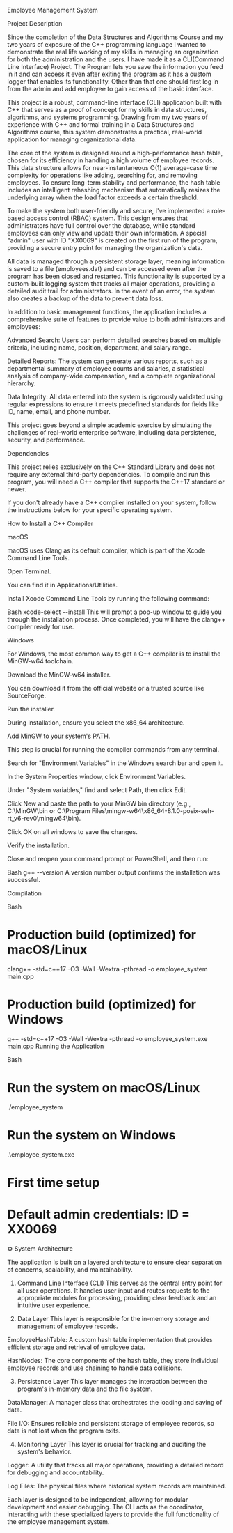 Employee Management System

Project Description

Since the completion of the Data Structures and Algorithms Course and my two years of exposure of the C++ programming language i wanted to demonstrate the real life working of my skills in managing an organization for both the administration and the users. I have made it as a CLI(Command Line Interface) Project. The Program lets you save the information you feed in it and can access it even after exiting the program as it has a custom logger that enables its functionality. Other than that one should first log in from the admin and add employee to gain access of the basic interface.

This project is a robust, command-line interface (CLI) application built with C++ that serves as a proof of concept for my skills in data structures, algorithms, and systems programming. Drawing from my two years of experience with C++ and formal training in a Data Structures and Algorithms course, this system demonstrates a practical, real-world application for managing organizational data.

The core of the system is designed around a high-performance hash table, chosen for its efficiency in handling a high volume of employee records. This data structure allows for near-instantaneous O(1) average-case time complexity for operations like adding, searching for, and removing employees. To ensure long-term stability and performance, the hash table includes an intelligent rehashing mechanism that automatically resizes the underlying array when the load factor exceeds a certain threshold.

To make the system both user-friendly and secure, I've implemented a role-based access control (RBAC) system. This design ensures that administrators have full control over the database, while standard employees can only view and update their own information. A special "admin" user with ID "XX0069" is created on the first run of the program, providing a secure entry point for managing the organization's data.

All data is managed through a persistent storage layer, meaning information is saved to a file (employees.dat) and can be accessed even after the program has been closed and restarted. This functionality is supported by a custom-built logging system that tracks all major operations, providing a detailed audit trail for administrators. In the event of an error, the system also creates a backup of the data to prevent data loss.

In addition to basic management functions, the application includes a comprehensive suite of features to provide value to both administrators and employees:

Advanced Search: Users can perform detailed searches based on multiple criteria, including name, position, department, and salary range.

Detailed Reports: The system can generate various reports, such as a departmental summary of employee counts and salaries, a statistical analysis of company-wide compensation, and a complete organizational hierarchy.

Data Integrity: All data entered into the system is rigorously validated using regular expressions to ensure it meets predefined standards for fields like ID, name, email, and phone number.

This project goes beyond a simple academic exercise by simulating the challenges of real-world enterprise software, including data persistence, security, and performance.

Dependencies

This project relies exclusively on the C++ Standard Library and does not require any external third-party dependencies. To compile and run this program, you will need a C++ compiler that supports the C++17 standard or newer.

If you don't already have a C++ compiler installed on your system, follow the instructions below for your specific operating system.

How to Install a C++ Compiler

macOS

macOS uses Clang as its default compiler, which is part of the Xcode Command Line Tools.

Open Terminal.

You can find it in Applications/Utilities.

Install Xcode Command Line Tools by running the following command:

Bash
xcode-select --install
This will prompt a pop-up window to guide you through the installation process. Once completed, you will have the clang++ compiler ready for use.

Windows

For Windows, the most common way to get a C++ compiler is to install the MinGW-w64 toolchain.

Download the MinGW-w64 installer.

You can download it from the official website or a trusted source like SourceForge.

Run the installer.

During installation, ensure you select the x86_64 architecture.

Add MinGW to your system's PATH.

This step is crucial for running the compiler commands from any terminal.

Search for "Environment Variables" in the Windows search bar and open it.

In the System Properties window, click Environment Variables.

Under "System variables," find and select Path, then click Edit.

Click New and paste the path to your MinGW bin directory (e.g., C:\MinGW\bin or C:\Program Files\mingw-w64\x86_64-8.1.0-posix-seh-rt_v6-rev0\mingw64\bin).

Click OK on all windows to save the changes.

Verify the installation.

Close and reopen your command prompt or PowerShell, and then run:

Bash
g++ --version
A version number output confirms the installation was successful.

Compilation

Bash
# Production build (optimized) for macOS/Linux
clang++ -std=c++17 -O3 -Wall -Wextra -pthread -o employee_system main.cpp

# Production build (optimized) for Windows
g++ -std=c++17 -O3 -Wall -Wextra -pthread -o employee_system.exe main.cpp
Running the Application

Bash
# Run the system on macOS/Linux
./employee_system

# Run the system on Windows
.\employee_system.exe

# First time setup
# Default admin credentials: ID = XX0069
⚙️ System Architecture

The application is built on a layered architecture to ensure clear separation of concerns, scalability, and maintainability.

1. Command Line Interface (CLI)
This serves as the central entry point for all user operations. It handles user input and routes requests to the appropriate modules for processing, providing clear feedback and an intuitive user experience.

2. Data Layer
This layer is responsible for the in-memory storage and management of employee records.

EmployeeHashTable: A custom hash table implementation that provides efficient storage and retrieval of employee data.

HashNodes: The core components of the hash table, they store individual employee records and use chaining to handle data collisions.

3. Persistence Layer
This layer manages the interaction between the program's in-memory data and the file system.

DataManager: A manager class that orchestrates the loading and saving of data.

File I/O: Ensures reliable and persistent storage of employee records, so data is not lost when the program exits.

4. Monitoring Layer
This layer is crucial for tracking and auditing the system's behavior.

Logger: A utility that tracks all major operations, providing a detailed record for debugging and accountability.

Log Files: The physical files where historical system records are maintained.

Each layer is designed to be independent, allowing for modular development and easier debugging. The CLI acts as the coordinator, interacting with these specialized layers to provide the full functionality of the employee management system.